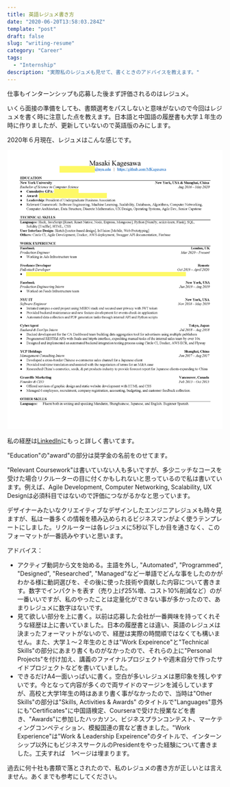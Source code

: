 ```yaml
---
title: 英語レジュメ書き方
date: "2020-06-20T13:58:03.284Z"
template: "post"
draft: false
slug: "writing-resume"
category: "Career"
tags:
  - "Internship"
description: "実際私のレジュメも見せて、書くときのアドバイスを教えます。"
---
```

仕事もインターンシップも応募した後まず評価されるのはレジュメ。

いくら面接の準備をしても、書類選考をパスしないと意味がないので今回はレジュメを書く時に注意した点を教えます。日本語と中国語の履歴書も大学１年生の時に作りましたが、更新していないので英語版のみにします。

2020年６月現在、レジュメはこんな感じです。

![Resume](../../static/media/post4/resume.png)

私の経歴は[LinkedIn](https://www.linkedin.com/in/mkagesawa/)にもっと詳しく書いてます。

"Education"の"award"の部分は奨学金の名前をのせてます。

"Relevant Coursework"は書いていない人も多いですが、多少ニッチなコースを受けた場合リクルーターの目に付くかもしれないと思っているので私は書いています。例えば、Agile Development, Computer Networking, Scalability, UX Designは必須科目ではないので評価につながるかなと思っています。

デザイナーみたいなクリエイティブなデザインしたエンジニアレジュメも時々見ますが、私は一番多くの情報を積み込められるビジネスマンがよく使うテンプレートにしました。リクルーターは各レジュメに5秒以下しか目を通さなく、このフォーマットが一番読みやすいと思います。

アドバイス：

- アクティブ動詞から文を始める。主語を外し, "Automated", "Programmed", "Designed", "Researched", "Managed"など一単語でどんな事をしたのかがわかる様に動詞選びを、その後に使った技術や貢献した内容について書きます。数字でインパクトを表す（売り上げ25%増、コスト10%削減など）のが一番いいですが、私のやったことは定量化ができない事が多かったので、あまりレジュメに数字はないです。
- 見て欲しい部分を上に書く。以前は応募した会社が一番興味を持ってくれそうな経歴は上に書いていました。日本の履歴書とは違い、英語のレジュメは決まったフォーマットがないので、経歴は実際の時間順ではなくても構いません。また、大学１〜２年生のときは"Work Expeirence"と"Technical Skills"の部分にあまり書くものがなかったので、それらの上に"Personal Projects"を付け加え、講義のファイナルプロジェクトや週末自分で作ったサイドプロジェクトなどを書いていました。
- できるだけA4一面いっぱいに書く。空白が多いレジュメは悪印象を残しやすいです。今となって内容が多くので両サイドのマージンを減らしていますが、高校と大学1年生の時はあまり書く事がなかったので、当時は"Other Skills"の部分は"Skills, Activities & Awards" のタイトルで"Languages"意外にも"Certificates"に中国語検定、Courseraで受けた授業などを書き、"Awards"に参加したハッカソン、ビジネスプランコンテスト、マーケティングコンペティション、模擬国連の賞など書きました。"Work Experience"は"Work & Leadership Expeirence"のタイトルで、インターンシップ以外にもビジネスサークルのPresidentをやった経験について書きました。工夫すれば　1ページは埋まります。


過去に何十社も書類で落とされたので、私のレジュメの書き方が正しいとは言えません。あくまでも参考にしてください。